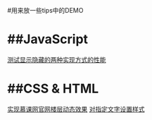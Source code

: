 #用来放一些tips中的DEMO

##JavaScript
========
[测试显示隐藏的两种实现方式的性能](http://374632897.github.io/just-some-tips/demo/测试显示隐藏的两种实现方式的性能.html)


##CSS & HTML
========
[实现慕课网官网楼层动态效果](http://374632897.github.io/just-some-tips/demo/testGradint.html)
[对指定文字设置样式](http://374632897.github.io/just-some-tips/demo/index123.html)